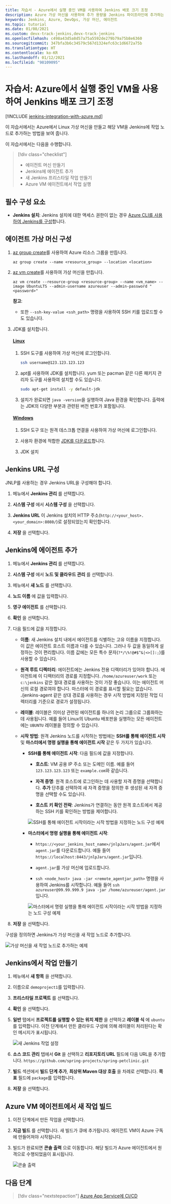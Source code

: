 ```yaml
---
title: 자습서 - Azure에서 실행 중인 VM을 사용하여 Jenkins 배포 크기 조정
description: Azure 가상 머신을 사용하여 추가 용량을 Jenkins 파이프라인에 추가하는 방법 알아보기
keywords: Jenkins, Azure, DevOps, 가상 머신, 에이전트
ms.topic: tutorial
ms.date: 01/08/2021
ms.custom: devx-track-jenkins,devx-track-jenkins
ms.openlocfilehash: c498a43d5a8d57a75a5592de279b79a75b8e6360
ms.sourcegitcommit: 347bfa3b6c34579c567d1324efc63c1d6672a75b
ms.translationtype: HT
ms.contentlocale: ko-KR
ms.lasthandoff: 01/12/2021
ms.locfileid: "98109095"
---
```

# <a name="tutorial-scale-jenkins-deployments-with-vm-running-in-azure"></a>자습서: Azure에서 실행 중인 VM을 사용하여 Jenkins 배포 크기 조정

[!INCLUDE [jenkins-integration-with-azure.md](includes/jenkins-integration-with-azure.md)]

이 자습서에서는 Azure에서 Linux 가상 머신을 만들고 해당 VM을 Jenkins에 작업 노드로 추가하는 방법을 보여 줍니다.

이 자습서에서는 다음을 수행합니다.

> [!div class="checklist"]
> * 에이전트 머신 만들기
> * Jenkins에 에이전트 추가
> * 새 Jenkins 프리스타일 작업 만들기
> * Azure VM 에이전트에서 작업 실행

## <a name="prerequisites"></a>필수 구성 요소

- **Jenkins 설치**: Jenkins 설치에 대한 액세스 권한이 없는 경우 [Azure CLI를 사용하여 Jenkins를 구성](configure-on-linux-vm.md)합니다.

## <a name="configure-agent-virtual-machine"></a>에이전트 가상 머신 구성

1. [az group create](/cli/azure/group?#az_group_create)를 사용하여 Azure 리소스 그룹을 만듭니다.

    ```azurecli
    az group create --name <resource_group> --location <location>
    ```

1. [az vm create](/cli/azure/vm#az_vm_create)를 사용하여 가상 머신을 만듭니다.

    ```azurecli
    az vm create --resource-group <resource-group> --name <vm_name> --image UbuntuLTS --admin-username azureuser --admin-password "<password>"
    ```

    **참고**:

    - 또한 `--ssh-key-value <ssh_path>` 명령을 사용하여 SSH 키를 업로드할 수도 있습니다.

1. JDK를 설치합니다.  

    #### <a name="linux"></a>[Linux](#tab/linux)
    
    1. SSH 도구를 사용하여 가상 머신에 로그인합니다.
    
        ```bash
        ssh username@123.123.123.123
        ```
        
    1. apt를 사용하여 JDK를 설치합니다. yum 또는 pacman 같은 다른 패키지 관리자 도구를 사용하여 설치할 수도 있습니다.
    
        ```bash
        sudo apt-get install -y default-jdk
        ```
    
    1. 설치가 완료되면 `java -version`을 실행하여 Java 환경을 확인합니다. 출력에는 JDK의 다양한 부분과 관련된 버전 번호가 포함됩니다.
    
    #### <a name="windows"></a>[Windows](#tab/windows)
    
    1. SSH 도구 또는 원격 데스크톱 연결을 사용하여 가상 머신에 로그인합니다.
    
    1. 사용자 환경에 적합한 [JDK를 다운로드](https://www.oracle.com/java/technologies/javase-downloads.html)합니다.
    
    1. JDK 설치
    
## <a name="configure-jenkins-url"></a>Jenkins URL 구성

JNLP를 사용하는 경우 Jenkins URL을 구성해야 합니다.

1. 메뉴에서 **Jenkins 관리** 를 선택합니다.

1. **시스템 구성** 에서 **시스템 구성** 을 선택합니다.

1. **Jenkins URL** 이 Jenkins 설치의 HTTP 주소(`http://<your_host>.<your_domain>:8080/`)로 설정되었는지 확인합니다.

1. **저장** 을 선택합니다.

## <a name="add-agent-to-jenkins"></a>Jenkins에 에이전트 추가

1. 메뉴에서 **Jenkins 관리** 를 선택합니다.

1. **시스템 구성** 에서 **노드 및 클라우드 관리** 를 선택합니다.

1. 메뉴에서 **새 노드** 를 선택합니다.

1. **노드 이름** 에 값을 입력합니다.

1. **영구 에이전트** 를 선택합니다.

1. **확인** 을 선택합니다.

1. 다음 필드에 값을 지정합니다.

    - **이름**: 새 Jenkins 설치 내에서 에이전트를 식별하는 고유 이름을 지정합니다. 이 값은 에이전트 호스트 이름과 다를 수 있습니다. 그러나 두 값을 동일하게 설정하는 것이 편리합니다. 이름 값에는 모든 특수 문자(`?*/\%!@#$^&|<>[]:;`)를 사용할 수 있습니다.

    - **원격 루트 디렉터리**: 에이전트에는 Jenkins 전용 디렉터리가 있어야 합니다. 에이전트에 이 디렉터리의 경로를 지정합니다. `/home/azureuser/work` 또는 `c:\jenkins` 같은 절대 경로를 사용하는 것이 가장 좋습니다. 이는 에이전트 머신의 로컬 경로여야 합니다. 마스터에 이 경로를 표시할 필요는 없습니다. ./jenkins-agent 같은 상대 경로를 사용하는 경우 시작 방법에 지정된 작업 디렉터리를 기준으로 경로가 설정됩니다.

    - **레이블**: 레이블은 의미상 관련된 에이전트를 하나의 논리 그룹으로 그룹화하는 데 사용됩니다. 예를 들어 Linux의 Ubuntu 배포판을 실행하는 모든 에이전트에는 `UBUNTU` 레이블을 정의할 수 있습니다.

    - **시작 방법**: 원격 Jenkins 노드를 시작하는 방법에는 **SSH를 통해 에이전트 시작** 및 **마스터에서 명령 실행을 통해 에이전트 시작** 같은 두 가지가 있습니다.

        - **SSH를 통해 에이전트 시작**: 다음 필드에 값을 지정합니다.

            - **호스트**: VM 공용 IP 주소 또는 도메인 이름. 예를 들어 `123.123.123.123` 또는 `example.com`와 같습니다.

            - **자격 증명**: 원격 호스트에 로그인하는 데 사용할 자격 증명을 선택합니다. **추가** 단추를 선택하여 새 자격 증명을 정의한 후 생성된 새 자격 증명을 선택할 수도 있습니다.

            - **호스트 키 확인 전략**: Jenkins가 연결하는 동안 원격 호스트에서 제공하는 SSH 키를 확인하는 방법을 제어합니다.

            ![SSH를 통해 에이전트 시작이라는 시작 방법을 지정하는 노드 구성 예제](./media/scale-deployments-using-vm-agents/ssh2.png)

        - **마스터에서 명령 실행을 통해 에이전트 시작**:

            - `https://<your_jenkins_host_name>/jnlpJars/agent.jar`에서 `agent.jar`를 다운로드합니다. 예들 들어 `https://localhost:8443/jnlpJars/agent.jar`입니다.

            - `agent.jar`를 가상 머신에 업로드합니다.

            - `ssh <node_host> java -jar <remote_agentjar_path>` 명령을 사용하여 Jenkins를 시작합니다. 예들 들어 `ssh azureuser@99.99.999.9 java -jar /home/azureuser/agent.jar`입니다.

            ![마스터에서 명령 실행을 통해 에이전트 시작이라는 시작 방법을 지정하는 노드 구성 예제](./media/scale-deployments-using-vm-agents/config.png)

1. **저장** 을 선택합니다.

구성을 정의하면 Jenkins가 가상 머신을 새 작업 노드로 추가합니다.

![가상 머신을 새 작업 노드로 추가하는 예제](./media/scale-deployments-using-vm-agents/commandstart.png)

## <a name="create-a-job-in-jenkins"></a>Jenkins에서 작업 만들기

1. 메뉴에서 **새 항목** 을 선택합니다.

1. 이름으로 `demoproject1`를 입력합니다.

1. **프리스타일 프로젝트** 를 선택합니다.

1. **확인** 을 선택합니다.

1. **일반** 탭에서 **프로젝트를 실행할 수 있는 위치 제한** 을 선택하고 **레이블 식** 에 `ubuntu`를 입력합니다. 이전 단계에서 만든 클라우드 구성에 의해 레이블이 처리된다는 확인 메시지가 표시됩니다.

   ![새 Jenkins 작업 설정](./media/scale-deployments-using-vm-agents/job-config.png)

1. **소스 코드 관리** 탭에서 **Git** 을 선택하고 **리포지토리 URL** 필드에 다음 URL을 추가합니다. `https://github.com/spring-projects/spring-petclinic.git`

1. **빌드** 섹션에서 **빌드 단계 추가**, **최상위 Maven 대상 호출** 을 차례로 선택합니다. **목표** 필드에 `package`를 입력합니다.

1. **저장** 을 선택합니다.

## <a name="build-the-new-job-on-an-azure-vm-agent"></a>Azure VM 에이전트에서 새 작업 빌드

1. 이전 단계에서 만든 작업을 선택합니다.

1. **지금 빌드** 를 선택합니다. 새 빌드가 큐에 추가됩니다. 에이전트 VM이 Azure 구독에 만들어져야 시작됩니다.

1. 빌드가 완료되면 **콘솔 출력** 으로 이동합니다. 해당 빌드가 Azure 에이전트에서 원격으로 수행되었음이 표시됩니다.

    ![콘솔 출력](./media/scale-deployments-using-vm-agents/console-output.png)

## <a name="next-steps"></a>다음 단계

> [!div class="nextstepaction"]
> [Azure App Service에 CI/CD](deploy-from-github-to-azure-app-service.md)